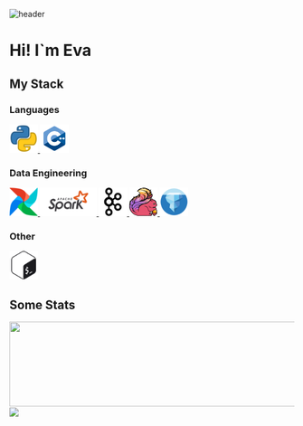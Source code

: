 <!---
<img src="comps.gif" width="1000" height="400" />
![](comps.gif)
-->
![header](https://capsule-render.vercel.app/api?type=waving&color=0:CAD0FF,100:D8ABFF&height=150&section=header&fontSize=50&fontColor=fcb0be)

# Hi! I`m Eva

## My Stack
### Languages
<a href="https://www.python.org">
  <img height="50" src="img/python.svg"/>
</a>
<a href="https://en.cppreference.com/w/">
  <img height="50" src="img/cpp.svg"/>
</a>

### Data Engineering
<a href="https://airflow.apache.org">
  <img height="50" src="img/apache-airflow.svg"/>
</a>
<a href="https://spark.apache.org">
  <img height="50" src="img/apache-spark.svg"/>
</a>
<a href="https://kafka.apache.org">
  <img height="50" src="img/apache-kafka.svg"/>
</a>
<a href="https://flink.apache.org">
  <img height="50" src="img/apache-flink.png"/>
</a>
<a href="https://iceberg.apache.org">
  <img height="50" src="img/iceberg.png"/>
</a>

### Other
<a href="https://www.gnu.org/savannah-checkouts/gnu/bash/manual/bash.html">
  <img height="50" src="img/bash.svg"/>
</a>

## Some Stats

<a href="https://github.com/anuraghazra/github-readme-stats">
  <img height=150 width=550 align="center" src="https://github-readme-stats.vercel.app/api?username=chzhShok&hide=prs,contribs&show_icons=true&theme=material-palenight&rank_icon=github" />
</a>
<a href="https://github.com/anuraghazra/convoychat">
  <img height=150 align="center" src="https://github-readme-stats.vercel.app/api/top-langs?username=chzhShok&size_weight=0.5&count_weight=0.5&theme=material-palenight&langs_count=5&layout=compact" />
</a>
